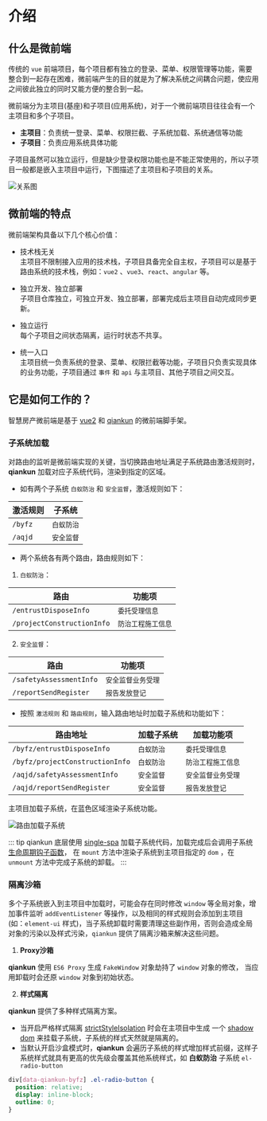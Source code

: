 # 介绍

## 什么是微前端

传统的 `vue` 前端项目，每个项目都有独立的登录、菜单、权限管理等功能，需要整合到一起存在困难，微前端产生的目的就是为了解决系统之间耦合问题，使应用之间彼此独立的同时又能方便的整合到一起。

微前端分为主项目(基座)和子项目(应用系统)，对于一个微前端项目往往会有一个主项目和多个子项目。  
- **主项目**：负责统一登录、菜单、权限拦截、子系统加载、系统通信等功能
- **子项目**：负责应用系统具体功能

子项目虽然可以独立运行，但是缺少登录权限功能也是不能正常使用的，所以子项目一般都是嵌入主项目中运行，下图描述了主项目和子项目的关系。
    
![关系图](/images/guide/relationship.jpg)

## 微前端的特点

微前端架构具备以下几个核心价值：

- 技术栈无关  
  主项目不限制接入应用的技术栈，子项目具备完全自主权，子项目可以是基于路由系统的技术栈，例如：`vue2` 、`vue3`、`react`、`angular` 等。

- 独立开发、独立部署  
  子项目仓库独立，可独立开发、独立部署，部署完成后主项目自动完成同步更新。

- 独立运行  
  每个子项目之间状态隔离，运行时状态不共享。

- 统一入口  
  主项目统一负责系统的登录、菜单、权限拦截等功能，子项目只负责实现具体的业务功能，子项目通过 `事件` 和 `api` 与主项目、其他子项目之间交互。

## 它是如何工作的？

智慧房产微前端是基于 [vue2](https://v2.cn.vuejs.org/) 和 [qiankun](https://qiankun.umijs.org/zh) 的微前端脚手架。

### 子系统加载

对路由的监听是微前端实现的关键，当切换路由地址满足子系统路由激活规则时，**qiankun** 加载对应子系统代码，渲染到指定的区域。

- 如有两个子系统 `白蚁防治` 和 `安全监督`，激活规则如下：

| 激活规则 | 子系统     |
| -------- | ---------- |
| `/byfz`  | `白蚁防治` |
| `/aqjd`  | `安全监督` |

- 两个系统各有两个路由，路由规则如下：

1. `白蚁防治`：

| 路由                       | 功能项             |
| -------------------------- | ------------------ |
| `/entrustDisposeInfo`      | `委托受理信息`     |
| `/projectConstructionInfo` | `防治工程施工信息` |

2. `安全监督`：

| 路由                    | 功能项             |
| ----------------------- | ------------------ |
| `/safetyAssessmentInfo` | `安全监督业务受理` |
| `/reportSendRegister`   | `报告发放登记`     |

- 按照 `激活规则` 和 `路由规则`，输入路由地址时加载子系统和功能如下：

| 路由地址                        | 加载子系统 | 加载功能项         |
| ------------------------------- | ---------- | ------------------ |
| `/byfz/entrustDisposeInfo`      | `白蚁防治` | `委托受理信息`     |
| `/byfz/projectConstructionInfo` | `白蚁防治` | `防治工程施工信息` |
| `/aqjd/safetyAssessmentInfo`    | `安全监督` | `安全监督业务受理` |
| `/aqjd/reportSendRegister`      | `安全监督` | `报告发放登记`     |

主项目加载子系统，在蓝色区域渲染子系统功能。

![路由加载子系统](/images/guide/load.jpg)

::: tip
qiankun 底层使用 [single-spa](https://single-spa.js.org/) 加载子系统代码，加载完成后会调用子系统 [生命周期钩子函数](https://qiankun.umijs.org/zh/guide/getting-started#1-%E5%AF%BC%E5%87%BA%E7%9B%B8%E5%BA%94%E7%9A%84%E7%94%9F%E5%91%BD%E5%91%A8%E6%9C%9F%E9%92%A9%E5%AD%90)，
在 `mount` 方法中渲染子系统到主项目指定的 `dom` ，在 `unmount` 方法中完成子系统的卸载。
:::

### 隔离沙箱

多个子系统嵌入到主项目中加载时，可能会存在同时修改 `window` 等全局对象，增加事件监听 `addEventListener` 等操作，以及相同的样式规则会添加到主项目(如：`element-ui` 样式)，当子系统卸载时需要清理这些副作用，否则会造成全局对象的污染以及样式污染，`qiankun` 提供了隔离沙箱来解决这些问题。

1. **Proxy沙箱**

**qiankun** 使用 `ES6 Proxy` 生成 `FakeWindow` 对象劫持了 `window` 对象的修改， 当应用卸载时会还原 `window` 对象到初始状态。

2. **样式隔离**

**qiankun** 提供了多种样式隔离方案。

- 当开启严格样式隔离 [strictStyleIsolation](https://qiankun.umijs.org/zh/api#startopts) 时会在主项目中生成
一个 [shadow dom](https://developer.mozilla.org/zh-CN/docs/Web/Web_Components/Using_shadow_DOM) 来挂载子系统，子系统的样式天然就是隔离的。
- 当默认开启沙盒模式时，**qiankun** 会遍历子系统的样式增加样式前缀，这样子系统样式就具有更高的优先级会覆盖其他系统样式，如 **白蚁防治** 子系统 `el-radio-button`
  
``` css
div[data-qiankun-byfz] .el-radio-button {
  position: relative;
  display: inline-block;
  outline: 0;
}
```

